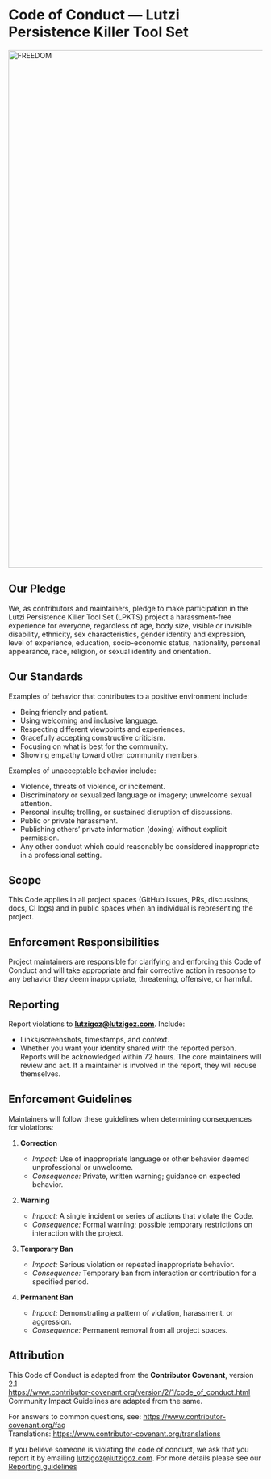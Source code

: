 # Code of Conduct — Lutzi Persistence Killer Tool Set


<img width="1024" height="1024" alt="FREEDOM" src="https://github.com/user-attachments/assets/0f0a7c10-16dc-4a20-b3ce-8c861418be27" />


## Our Pledge
We, as contributors and maintainers, pledge to make participation in the Lutzi Persistence Killer Tool Set (LPKTS) project a harassment-free experience for everyone, regardless of age, body size, visible or invisible disability, ethnicity, sex characteristics, gender identity and expression, level of experience, education, socio-economic status, nationality, personal appearance, race, religion, or sexual identity and orientation.

## Our Standards
Examples of behavior that contributes to a positive environment include:
- Being friendly and patient.
- Using welcoming and inclusive language.
- Respecting different viewpoints and experiences.
- Gracefully accepting constructive criticism.
- Focusing on what is best for the community.
- Showing empathy toward other community members.

Examples of unacceptable behavior include:
- Violence, threats of violence, or incitement.
- Discriminatory or sexualized language or imagery; unwelcome sexual attention.
- Personal insults; trolling, or sustained disruption of discussions.
- Public or private harassment.
- Publishing others’ private information (doxing) without explicit permission.
- Any other conduct which could reasonably be considered inappropriate in a professional setting.

## Scope
This Code applies in all project spaces (GitHub issues, PRs, discussions, docs, CI logs) and in public spaces when an individual is representing the project.

## Enforcement Responsibilities
Project maintainers are responsible for clarifying and enforcing this Code of Conduct and will take appropriate and fair corrective action in response to any behavior they deem inappropriate, threatening, offensive, or harmful.

## Reporting
Report violations to **lutzigoz@lutzigoz.com**. Include:
- Links/screenshots, timestamps, and context.
- Whether you want your identity shared with the reported person.
Reports will be acknowledged within 72 hours. The core maintainers will review and act. If a maintainer is involved in the report, they will recuse themselves.

## Enforcement Guidelines
Maintainers will follow these guidelines when determining consequences for violations:

1. **Correction**
   - *Impact:* Use of inappropriate language or other behavior deemed unprofessional or unwelcome.
   - *Consequence:* Private, written warning; guidance on expected behavior.

2. **Warning**
   - *Impact:* A single incident or series of actions that violate the Code.
   - *Consequence:* Formal warning; possible temporary restrictions on interaction with the project.

3. **Temporary Ban**
   - *Impact:* Serious violation or repeated inappropriate behavior.
   - *Consequence:* Temporary ban from interaction or contribution for a specified period.

4. **Permanent Ban**
   - *Impact:* Demonstrating a pattern of violation, harassment, or aggression.
   - *Consequence:* Permanent removal from all project spaces.

## Attribution
This Code of Conduct is adapted from the **Contributor Covenant**, version 2.1  
<https://www.contributor-covenant.org/version/2/1/code_of_conduct.html>  
Community Impact Guidelines are adapted from the same.

For answers to common questions, see: <https://www.contributor-covenant.org/faq>  
Translations: <https://www.contributor-covenant.org/translations>

If you believe someone is violating the code of conduct, we ask that you report it by emailing [lutzigoz@lutzigoz.com](mailto:lutzigoz@lutzigoz.com). For more details please see our [Reporting guidelines](https://github.com/LutziGoz/LutziPersistenceKiller-ToolSet)



